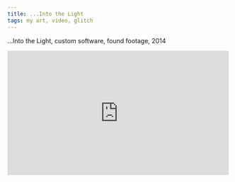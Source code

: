 ```yaml
---
title: ...Into the Light
tags: my art, video, glitch
---
```


...Into the Light, custom software, found footage, 2014

<iframe src="https://player.vimeo.com/video/102508154" width="500" height="281" frameborder="0" webkitallowfullscreen mozallowfullscreen allowfullscreen></iframe>
